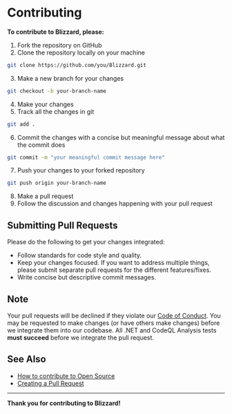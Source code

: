 # Contributing

**To contribute to Blizzard, please:**

1. Fork the repository on GitHub
2. Clone the repository locally on your machine
  ```sh
  git clone https://github.com/you/Blizzard.git
  ```
3. Make a new branch for your changes
  ```sh
  git checkout -b your-branch-name
  ```
4. Make your changes
5. Track all the changes in git
  ```sh
  git add .
  ```
6. Commit the changes with a concise but meaningful message about what the commit does
  ```sh
  git commit -m "your meaningful commit message here"
  ```
7. Push your changes to your forked repository
  ```sh
  git push origin your-branch-name
  ```
8. Make a pull request
9. Follow the discussion and changes happening with your pull request

## Submitting Pull Requests

Please do the following to get your changes integrated:

* Follow standards for code style and quality.
* Keep your changes focused. If you want to address multiple things, please submit separate pull requests for the different features/fixes.
* Write concise but descriptive commit messages.

## Note

Your pull requests will be declined if they violate our [Code of Conduct](https://github.com/BLM16/Blizzard/blob/master/.github/CODE_OF_CONDUCT.md). You may be requested to make changes (or have others make changes) before we integrate them into our codebase. All .NET and CodeQL Analysis tests **must succeed** before we integrate the pull request.


## See Also

* [How to contribute to Open Source](https://opensource.guide/how-to-contribute/)
* [Creating a Pull Request](https://docs.github.com/en/github/collaborating-with-pull-requests/proposing-changes-to-your-work-with-pull-requests/creating-a-pull-request)

---

**Thank you for contributing to Blizzard!**
